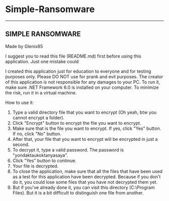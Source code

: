 # Simple-Ransomware
------------------
SIMPLE RANSOMWARE
------------------
Made by Glenix85

I suggest you to read this file (README.md) first before using this application. Just one mistake could 

I created this application just for education to everyone and for testing purposes only.
Please DO NOT use for prank and evil purposes.
The creator of this application is not responsible for any damages to your PC.
To run it, make sure .NET Framework 6.0 is installed on your computer.
To minimize the risk, run it in a virtual machine.

How to use it:
1. Type a valid directory file that you want to encrypt (Oh yeah, btw you cannot encrypt a folder).
2. Click "Encrypt" button to encrypt the file you want to encrypt.
3. Make sure that is the file you want to encrypt. If yes, click "Yes" button. If no, click "No" button.
4. After that, your file that you want to encrypt will be encrypted in just a second.
5. To decrypt it, type a valid password. The password is "yondaktaukoktanyasaya".
6. Click "Yes" button to continue.
7. Your file is decrypted.
8. To close the application, make sure that all the files that have been used as a test for this application have been decrypted. Because if you don't do it, you could lose some files that you have not decrypted them yet.
9. But if you've already done it, you can visit this directory (C:\Program Files). But it is a bit difficult to distinguish one file from another.
